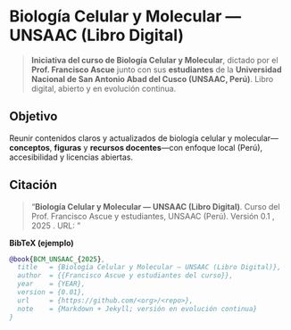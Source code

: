 # Biología Celular y Molecular — UNSAAC (Libro Digital)

> **Iniciativa del curso de Biología Celular y Molecular**, dictado por el **Prof. Francisco Ascue** junto con sus **estudiantes** de la **Universidad Nacional de San Antonio Abad del Cusco (UNSAAC, Perú)**.
> Libro digital, abierto y en evolución continua.
> 
## Objetivo

Reunir contenidos claros y actualizados de biología celular y molecular—**conceptos**, **figuras** y **recursos docentes**—con enfoque local (Perú), accesibilidad y licencias abiertas.


## Citación

> “**Biología Celular y Molecular — UNSAAC (Libro Digital)**. Curso del Prof. Francisco Ascue y estudiantes, UNSAAC (Perú). Versión 0.1 , 2025 . URL: ”

**BibTeX (ejemplo)**

```bibtex
@book{BCM_UNSAAC_{2025},
  title   = {Biología Celular y Molecular — UNSAAC (Libro Digital)},
  author  = {{Francisco Ascue y estudiantes del curso}},
  year    = {YEAR},
  version = {0.01},
  url     = {https://github.com/<org>/<repo>},
  note    = {Markdown + Jekyll; versión en evolución continua}
}
```
